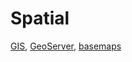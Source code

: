 # Spatial

[GIS](https://github.com/eamena-project/eamena-arches-dev/tree/main/spatial/gis/qgis), [GeoServer](https://github.com/eamena-project/eamena-arches-dev/tree/main/spatial/geoserver), [basemaps](https://github.com/eamena-project/eamena-arches-dev/tree/main/spatial/basemaps)